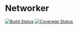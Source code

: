 # Networker
[![Build Status](https://travis-ci.org/nickel715/networker.svg)](https://travis-ci.org/nickel715/networker)
[![Coverage Status](https://coveralls.io/repos/nickel715/networker/badge.svg?branch=master)](https://coveralls.io/r/nickel715/networker?branch=master)



